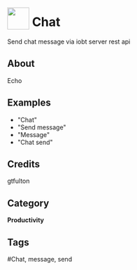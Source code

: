 # <img src="https://raw.githack.com/FortAwesome/Font-Awesome/master/svgs/solid/comment.svg" card_color="#797676" width="50" height="50" style="vertical-align:bottom"/> Chat
Send chat message via iobt server rest api

## About
Echo

## Examples
* "Chat"
* "Send message"
* "Message"
* "Chat send"

## Credits
gtfulton

## Category
**Productivity**

## Tags
#Chat, message, send

